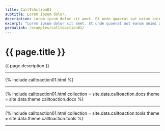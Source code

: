 ```yaml
---
title: CallToAction01
subtitle: Lorem ipsum dolor.
description: Lorem ipsum dolor sit amet. Et unde quaerat aut earum animi aut explicabo saepe qui quibusdam accusamus ut velit asperiores vel natus temporibus. Qui sapiente saepe qui totam saepe est suscipit quia vel error provident cum omnis eius aut galisum rem nulla dolor? Qui internos voluptas est nulla odit est temporibus expedita eos quidem cumque. Ea voluptates eligendi quo rerum libero et molestiae harum vel fugit magni et cupiditate optio At quia consequuntur ut exercitationem laboriosam. Cum blanditiis voluptatibus At amet sunt At quia deleniti id quibusdam neque ut odio placeat.
excerpt: "Lorem ipsum dolor sit amet. Et unde quaerat aut earum animi aut explicabo saepe qui quibusdam accusamus ut velit asperiores vel natus temporibus."
permalink: /examples/calltoaction01/
---
```


<h1>{{ page.title }}</h1>
<p class = "text-justify">{{ page.description }}</p>
<hr/>

{% include calltoaction01.html %}
<hr/>

{% include calltoaction01.html collection = site.data.calltoaction.docs  theme = site.data.theme.calltoaction.docs %}
<hr/>

{% include calltoaction01.html collection = site.data.calltoaction.tools theme = site.data.theme.calltoaction.tools %}
<hr/>
